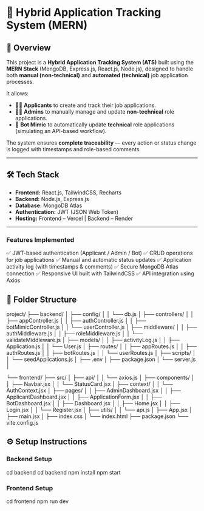 # 💼 Hybrid Application Tracking System (MERN)

## 🚀 Overview
This project is a **Hybrid Application Tracking System (ATS)** built using the **MERN Stack** (MongoDB, Express.js, React.js, Node.js), designed to handle both **manual (non-technical)** and **automated (technical)** job application processes.

It allows:
- 👩‍💼 **Applicants** to create and track their job applications.
- 🧑‍💻 **Admins** to manually manage and update **non-technical** role applications.
- 🤖 **Bot Mimic** to automatically update **technical** role applications (simulating an API-based workflow).

The system ensures **complete traceability** — every action or status change is logged with timestamps and role-based comments.

---

## 🛠️ Tech Stack
- **Frontend:** React.js, TailwindCSS, Recharts  
- **Backend:** Node.js, Express.js  
- **Database:** MongoDB Atlas  
- **Authentication:** JWT (JSON Web Token)  
- **Hosting:** Frontend – Vercel | Backend – Render  

---

### Features Implemented

✅ JWT-based authentication (Applicant / Admin / Bot)
✅ CRUD operations for job applications
✅ Manual and automatic status updates
✅ Application activity log (with timestamps & comments)
✅ Secure MongoDB Atlas connection
✅ Responsive UI built with TailwindCSS
✅ API integration using Axios



## 📁 Folder Structure

project/
├── backend/
│ ├── config/
│ │ └── db.js
│ ├── controllers/
│ │ ├── appController.js
│ │ ├── authController.js
│ │ ├── botMimicController.js
│ │ └── userController.js
│ ├── middleware/
│ │ ├── authMiddleware.js
│ │ ├── roleMiddleware.js
│ │ └── validateMiddleware.js
│ ├── models/
│ │ ├── activityLog.js
│ │ ├── Application.js
│ │ └── User.js
│ ├── routes/
│ │ ├── appRoutes.js
│ │ ├── authRoutes.js
│ │ ├── botRoutes.js
│ │ └── userRoutes.js
│ ├── scripts/
│ │ └── seedApplications.js
│ ├── .env
│ ├── package.json
│ └── server.js
│


└── frontend/
├── src/
│ ├── api/
│ │ └── axios.js
│ ├── components/
│ │ ├── Navbar.jsx
│ │ └── StatusCard.jsx
│ ├── context/
│ │ └── AuthContext.jsx
│ ├── pages/
│ │ ├── AdminDashboard.jsx
│ │ ├── ApplicantDashboard.jsx
│ │ ├── ApplicationForm.jsx
│ │ ├── BotDashboard.jsx
│ │ ├── Dashboard.jsx
│ │ ├── Home.jsx
│ │ ├── Login.jsx
│ │ └── Register.jsx
│ ├── utils/
│ │ └── api.js
│ ├── App.jsx
│ ├── main.jsx
│ ├── index.css
│ └── index.html
├── package.json
└── vite.config.js

## ⚙️ Setup Instructions

### Backend Setup

cd backend
cd backend
npm install
npm start

### Frontend Setup

cd frontend
npm run dev
